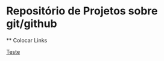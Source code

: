 # Repositório de Projetos sobre git/github

** Colocar Links

[Teste](https://www.linkedin.com/in/dheime-mocelin-8a002b1ab/)
